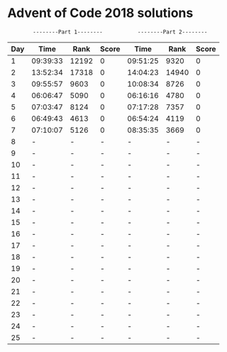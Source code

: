 # Advent of Code 2018 solutions

            --------Part 1--------           --------Part 2--------
      

|Day|Time|Rank|Score|Time|Rank|Score|
|-- |--|--|--|--|--|--|
|1  | 09:39:33 | 12192 | 0 | 09:51:25 | 9320  | 0 |
|2  | 13:52:34 | 17318 | 0 | 14:04:23 | 14940 | 0 |
|3  | 09:55:57 | 9603  | 0 | 10:08:34 | 8726  | 0 |
|4  | 06:06:47 | 5090  | 0 | 06:16:16 | 4780  | 0 |
|5  | 07:03:47 | 8124  | 0 | 07:17:28 | 7357  | 0 | 
|6  | 06:49:43 | 4613  | 0 | 06:54:24 | 4119  | 0 |
|7  | 07:10:07 | 5126  | 0 | 08:35:35 | 3669  | 0 |
|8  | - | - | - | - | - | - |
|9  | - | - | - | - | - | - |
|10 | - | - | - | - | - | - |
|11 | - | - | - | - | - | - |
|12 | - | - | - | - | - | - |
|13 | - | - | - | - | - | - |
|14 | - | - | - | - | - | - |
|15 | - | - | - | - | - | - |
|16 | - | - | - | - | - | - |
|17 | - | - | - | - | - | - |
|18 | - | - | - | - | - | - |
|19 | - | - | - | - | - | - |
|20 | - | - | - | - | - | - |
|21 | - | - | - | - | - | - |
|22 | - | - | - | - | - | - |
|23 | - | - | - | - | - | - |
|24 | - | - | - | - | - | - |
|25 | - | - | - | - | - | - |
